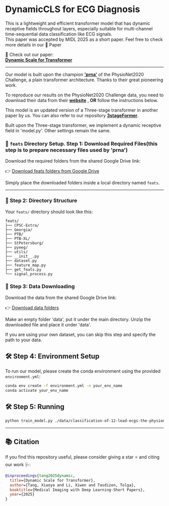 # DynamicCLS for ECG Diagnosis

This is a lightweight and efficient transformer model that has dynamic receptive fields throughout layers, especially suitable for multi-channel time-sequential data classification like ECG signals.  
This paper was accepted by MIDL 2025 as a short paper. Feel free to check more details in our 📄 Paper

📌 Check out our paper:  
**[Dynamic Scale for Transformer](https://openreview.net/pdf?id=vWkjFvYUws)**  

---
Our model is built upon the champion **['prna'](https://www.cinc.org/archives/2020/pdf/CinC2020-107.pdf)** of the PhysioNet2020 Challenge, a plain transformer architecture. Thanks to their great pioneering work.

To reproduce our results on the PhysioNet2020 Challenge data, you need to download their data from their **[website](https://moody-challenge.physionet.org/2020/)** , **OR** follow the instructions below. 

This model is an updated version of a Three-stage transformer in another paper by us. You can also refer to our repository **[3stageFormer](https://github.com/xiaoyatang/3stageFormer.git)**.

Built upon the Three-stage transformer, we implement a dynamic receptive field in 'model.py'. Other settings remain the same. 


### 📁 `feats` Directory Setup. Step 1: Download Required Files(this step is to prepare necessary files used by 'prna')

Download the required folders from the shared Google Drive link:

👉 [Download feats folders from Google Drive](https://drive.google.com/drive/folders/1XWfkR159jWJCcC6jJ9DQECq4XV-of8JG?usp=sharing)

Simply place the downloaded folders inside a local directory named `feats`.

---

### 📂 Step 2: Directory Structure

Your `feats/` directory should look like this:
```text
feats/
├── CPSC-Extra/
├── Georgia/
├── PTB/
├── PTB-XL/
├── StPetersburg/
├── pyeeg/
├── utils/
├── __init__.py
├── dataset.py
├── feature_map.py
├── get_feats.py
└── signal_process.py
```
### 📂 Step 3: Data Downloading
Download the data from the shared Google Drive link:

👉 [Download data folders](https://drive.google.com/file/d/1X9ORozkSYE0NGX8GdyKgzVENX5NOsu7e/view?usp=sharing)

Make an empty folder 'data', put it under the main directory. Unzip the downloaded file and place it under 'data'.

If you are using your own dataset, you can skip this step and specify the path to your data. 

## 🛠 Step 4: Environment Setup

To run our model, please create the conda environment using the provided `environment.yml`:

```bash
conda env create -f environment.yml -n your_env_name
conda activate your_env_name
```
## 🛠 Step 5:  Running
```bash
python train_model.py ./data/classification-of-12-lead-ecgs-the-physionetcomputing-in-cardiology-challenge-2020-1.0.2/training path_to_your_output
```
---
## 📚 Citation

If you find this repository useful, please consider giving a star ⭐ and citing our work 🩺:

```bibtex
@inproceedings{tang2025dynamic,
  title={Dynamic Scale for Transformer},
  author={Tang, Xiaoya and Li, Xiwen and Tasdizen, Tolga},
  booktitle={Medical Imaging with Deep Learning-Short Papers},
  year={2025}
}
